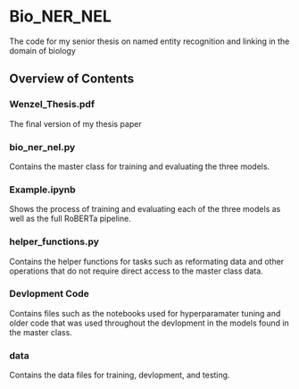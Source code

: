 # Bio_NER_NEL
The code for my senior thesis on named entity recognition and linking in the domain of biology




## Overview of Contents
### Wenzel_Thesis.pdf
The final version of my thesis paper

### bio_ner_nel.py

Contains the master class for training and evaluating the three models. 

### Example.ipynb

Shows the process of training and evaluating each of the three models as well as the full RoBERTa pipeline.

### helper_functions.py

Contains the helper functions for tasks such as reformating data and other operations that do not require direct access to the master class data.

### Devlopment Code

Contains files such as the notebooks used for hyperparamater tuning and older code that was used throughout the devlopment in the models found in the master class. 

### data

Contains the data files for training, devlopment, and testing.
